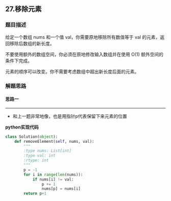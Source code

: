 ## 27.移除元素
### 题目描述
给定一个数组 nums 和一个值 val，你需要原地移除所有数值等于 val 的元素，返回移除后数组的新长度。

不要使用额外的数组空间，你必须在原地修改输入数组并在使用 O(1) 额外空间的条件下完成。

元素的顺序可以改变。你不需要考虑数组中超出新长度后面的元素。

### 解题思路
#### 思路一
****
- 和上一题非常地像，也是用指针p代表保留下来元素的位置

**python实现代码**
```python
class Solution(object):
    def removeElement(self, nums, val):
        """
        :type nums: List[int]
        :type val: int
        :rtype: int
        """
        p = -1
        for i in range(len(nums)):
            if nums[i] != val:
                p += 1
                nums[p] = nums[i]
        return p+1
```

